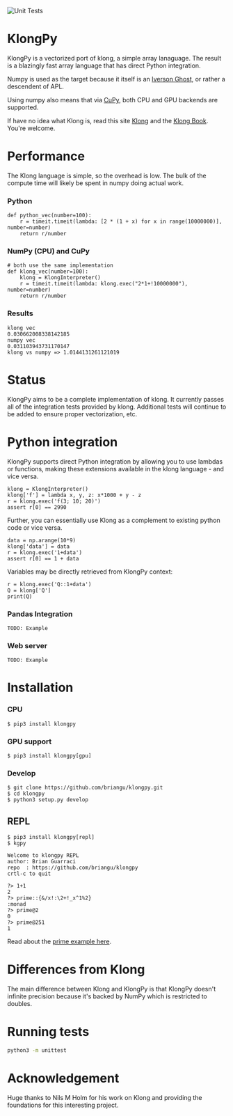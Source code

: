 
![Unit Tests](https://github.com/briangu/klongpy/workflows/Unit%20Tests/badge.svg)

# KlongPy
KlongPy is a vectorized port of klong, a simple array lanaguage.  The result is a blazingly fast array language that has direct Python integration.

Numpy is used as the target because it itself is an [Iverson Ghost](https://analyzethedatanotthedrivel.org/2018/03/31/numpy-another-iverson-ghost/), or rather a descendent of APL.

Using numpy also means that via [CuPy](https://github.com/cupy/cupy), both CPU and GPU backends are supported.

If have no idea what Klong is, read this site [Klong](https://t3x.org/klong) and the [Klong Book](https://t3x.org/klong/book.html).  You're welcome.


# Performance

The Klong language is simple, so the overhead is low.  The bulk of the compute time will likely be spent in numpy doing actual work.

### Python

    def python_vec(number=100):
        r = timeit.timeit(lambda: [2 * (1 + x) for x in range(10000000)], number=number)
        return r/number

### NumPy (CPU) and CuPy

    # both use the same implementation
    def klong_vec(number=100):
        klong = KlongInterpreter()
        r = timeit.timeit(lambda: klong.exec("2*1+!10000000"), number=number)
        return r/number

### Results

    klong vec
    0.030662008338142185
    numpy vec
    0.031103943731170147
    klong vs numpy => 1.0144131261121019


# Status

KlongPy aims to be a complete implementation of klong.  It currently passes all of the integration tests provided by klong.  Additional tests will continue to be added to ensure proper vectorization, etc.

# Python integration

KlongPy supports direct Python integration by allowing you to use lambdas or functions, making these extensions available in the klong language - and vice versa.

    klong = KlongInterpreter()
    klong['f'] = lambda x, y, z: x*1000 + y - z
    r = klong.exec('f(3; 10; 20)')
    assert r[0] == 2990

Further, you can essentially use Klong as a complement to existing python code or vice versa.

    data = np.arange(10*9)
    klong['data'] = data
    r = klong.exec('1+data')
    assert r[0] == 1 + data

Variables may be directly retrieved from KlongPy context:

    r = klong.exec('Q::1+data')
    Q = klong['Q']
    print(Q)

### Pandas Integration

    TODO: Example

### Web server

    TODO: Example

# Installation

### CPU

    $ pip3 install klongpy

### GPU support

    $ pip3 install klongpy[gpu]


### Develop

    $ git clone https://github.com/briangu/klongpy.git
    $ cd klongpy
    $ python3 setup.py develop


## REPL

    $ pip3 install klongpy[repl]
    $ kgpy

    Welcome to klongpy REPL
    author: Brian Guarraci
    repo  : https://github.com/briangu/klongpy
    crtl-c to quit

    ?> 1+1
    2
    ?> prime::{&/x!:\2+!_x^1%2}
    :monad
    ?> prime@2
    0
    ?> prime@251
    1

Read about the [prime example here](https://t3x.org/klong/prime.html).


# Differences from Klong

The main difference between Klong and KlongPy is that KlongPy doesn't infinite precision because it's backed by NumPy which is restricted to doubles.

# Running tests

```bash
python3 -m unittest
```

# Acknowledgement

Huge thanks to Nils M Holm for his work on Klong and providing the foundations for this interesting project.

